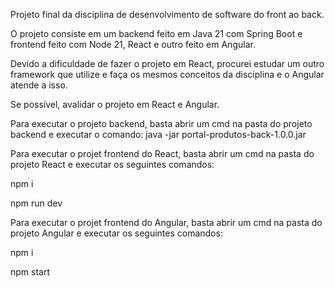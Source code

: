 Projeto final da disciplina de desenvolvimento de software do front ao back.

O projeto consiste em um backend feito em Java 21 com Spring Boot e frontend feito com Node 21, React e outro feito em Angular.

Devido a dificuldade de fazer o projeto em React, procurei estudar um outro framework que utilize e faça os mesmos conceitos da disciplina e o Angular atende a isso.

Se possível, avalidar o projeto em React e Angular.

Para executar o projeto backend, basta abrir um cmd na pasta do projeto backend e executar o comando: java -jar portal-produtos-back-1.0.0.jar

Para executar o projet frontend do React, basta abrir um cmd na pasta do projeto React e executar os seguintes comandos:

npm i

npm run dev

Para executar o projet frontend do Angular, basta abrir um cmd na pasta do projeto Angular e executar os seguintes comandos:

npm i

npm start
